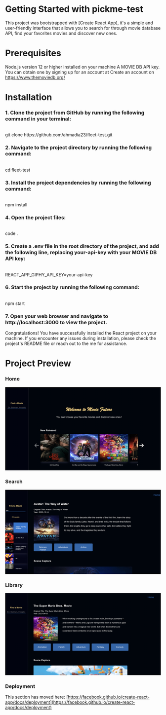 # Getting Started with pickme-test

This project was bootstrapped with [Create React App], it's a simple and user-friendly interface that allows you to search for through movie database API, find your favorites movies and discover new ones.

# Prerequisites

Node.js version 12 or higher installed on your machine
A MOVIE DB API key. You can obtain one by signing up for an account at Create an account on https://www.themoviedb.org/

# Installation

### 1. Clone the project from GitHub by running the following command in your terminal:

<br>
git clone https://github.com/ahmadia23/fleet-test.git

### 2. Navigate to the project directory by running the following command:

<br>
cd fleet-test

### 3. Install the project dependencies by running the following command:

<br>
npm install

### 4. Open the project files:

<br>
code .

### 5. Create a .env file in the root directory of the project, and add the following line, replacing your-api-key with your MOVIE DB API key:

<br>
REACT_APP_GIPHY_API_KEY=your-api-key

### 6. Start the project by running the following command:

<br>
npm start

### 7. Open your web browser and navigate to http://localhost:3000 to view the project.

Congratulations! You have successfully installed the React project on your machine.
If you encounter any issues during installation, please check the project's README file or reach out to the me for assistance.

# Project Preview

### Home

![Image](public/home-full.png)

### Search

![Image](public/browse.png)

### Library

![Image](public/movie-detail.png)

### Deployment

This section has moved here: [https://facebook.github.io/create-react-app/docs/deployment](https://facebook.github.io/create-react-app/docs/deployment)
